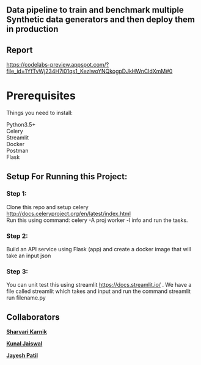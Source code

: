 ## Data pipeline to train and benchmark multiple Synthetic data generators and then deploy them in production

## Report
https://codelabs-preview.appspot.com/?file_id=1YfTvWj234H7i01qs1_KezlwoYNQkogpDJkHWnCldXmM#0

# Prerequisites
Things you need to install:

Python3.5+\
Celery\
Streamlit \
Docker\
Postman\
Flask

## Setup For Running this Project:
### Step 1:

Clone this repo and setup celery http://docs.celeryproject.org/en/latest/index.html <br>
Run this using command: celery -A proj worker -l info and run the tasks.

### Step 2:

Build an API service using Flask (app) and create a docker image that will take an input json

### Step 3:

You can unit test this using streamlit https://docs.streamlit.io/ . We have a file called streamlit which takes and input and run the command streamlit run filename.py


## Collaborators
<b>[Sharvari Karnik](https://www.linkedin.com/in/sharvarikarnik25/)</b> 

<b>[Kunal Jaiswal](https://www.linkedin.com/in/kunaljaiswal4393/)</b> 

<b>[Jayesh Patil](https://www.linkedin.com/in/jayeshpatil130/)</b> 
